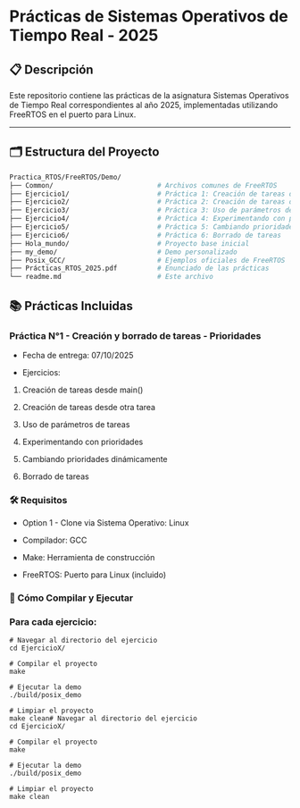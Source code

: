 # Prácticas de Sistemas Operativos de Tiempo Real - 2025


## 📋 Descripción

Este repositorio contiene las prácticas de la asignatura Sistemas Operativos de Tiempo Real correspondientes al año 2025, implementadas utilizando FreeRTOS en el puerto para Linux.

---


## 🗂️ Estructura del Proyecto

```bash
Practica_RTOS/FreeRTOS/Demo/
├── Common/                          # Archivos comunes de FreeRTOS
├── Ejercicio1/                      # Práctica 1: Creación de tareas desde main
├── Ejercicio2/                      # Práctica 2: Creación de tareas desde tarea
├── Ejercicio3/                      # Práctica 3: Uso de parámetros de tareas
├── Ejercicio4/                      # Práctica 4: Experimentando con prioridades
├── Ejercicio5/                      # Práctica 5: Cambiando prioridades
├── Ejercicio6/                      # Práctica 6: Borrado de tareas
├── Hola_mundo/                      # Proyecto base inicial
├── my_demo/                         # Demo personalizado
├── Posix_GCC/                       # Ejemplos oficiales de FreeRTOS
├── Prácticas_RTOS_2025.pdf          # Enunciado de las prácticas
└── readme.md                        # Este archivo
```

## 📚 Prácticas Incluidas
### Práctica N°1 - Creación y borrado de tareas - Prioridades

- Fecha de entrega: 07/10/2025

- Ejercicios:

1. Creación de tareas desde main()

2. Creación de tareas desde otra tarea

3. Uso de parámetros de tareas

4. Experimentando con prioridades

5. Cambiando prioridades dinámicamente

6. Borrado de tareas
### 🛠️ Requisitos

- Option 1 - Clone via     Sistema Operativo: Linux

- Compilador: GCC

- Make: Herramienta de construcción

- FreeRTOS: Puerto para Linux (incluido)


### 🚀 Cómo Compilar y Ejecutar

### Para cada ejercicio:

```
# Navegar al directorio del ejercicio
cd EjercicioX/

# Compilar el proyecto
make

# Ejecutar la demo
./build/posix_demo

# Limpiar el proyecto
make clean# Navegar al directorio del ejercicio
cd EjercicioX/

# Compilar el proyecto
make

# Ejecutar la demo
./build/posix_demo

# Limpiar el proyecto
make clean
```



